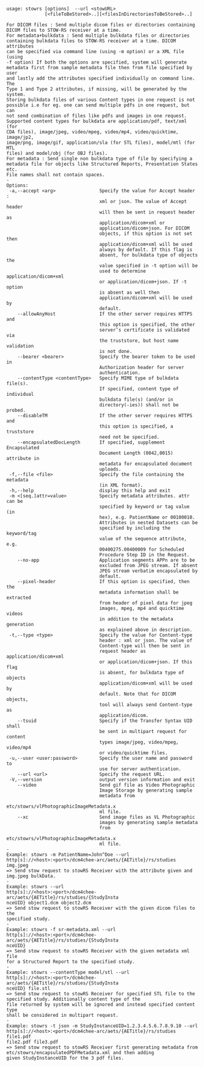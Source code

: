     usage: stowrs [options]  --url <stowURL>
                  [<fileToBeStored>..][<filesInDirectoriesToBeStored>..]
    
    For DICOM files : Send multiple dicom files or directories containing
    DICOM files to STOW-RS receiver at a time.
    For metadata+bulkdata : Send multiple bulkdata files or directories
    containing bulkdata files to STOW-RS receiver at a time. DICOM attributes
    can be specified via command line (using -m option) or a XML file (using
    -f option) If both the options are specified, system will generate
    metadata first from sample metadata file then from file specified by user
    and lastly add the attributes specified individually on command line. The
    Type 1 and Type 2 attributes, if missing, will be generated by the system.
    Storing bulkdata files of various Content types in one request is not
    possible i.e for eg. one can send multiple pdfs in one request, but can
    not send combination of files like pdfs and images in one request.
    Supported content types for bulkdata are application/pdf, text/xml (for
    CDA files), image/jpeg, video/mpeg, video/mp4, video/quicktime, image/jp2,
    image/png, image/gif, application/sla (for STL files), model/mtl (for MTL
    files) and model/obj (for OBJ files).
    For metadata : Send single non bulkdata type of file by specifying a
    metadata file for objects like Structured Reports, Presentation States
    etc.
    File names shall not contain spaces.
    -
    Options:
     -a,--accept <arg>                Specify the value for Accept header :
                                      xml or json. The value of Accept header
                                      will then be sent in request header as
                                      application/dicom+xml or
                                      application/dicom+json. For DICOM
                                      objects, if this option is not set then
                                      application/dicom+xml will be used
                                      always by default. If this flag is
                                      absent, for bulkdata type of objects the
                                      value specified in -t option will be
                                      used to determine application/dicom+xml
                                      or application/dicom+json. If -t option
                                      is absent as well then
                                      application/dicom+xml will be used by
                                      default.
        --allowAnyHost                If the other server requires HTTPS and
                                      this option is specified, the other
                                      server’s certificate is validated via
                                      the truststore, but host name validation
                                      is not done.
        --bearer <bearer>             Specify the bearer token to be used in
                                      Authorization header for server
                                      authentication.
        --contentType <contentType>   Specify MIME type of bulkdata file(s).
                                      If specified, content type of individual
                                      bulkdata file(s) (and/or in
                                      directory(-ies)) shall not be probed.
        --disableTM                   If the other server requires HTTPS and
                                      this option is specified, a truststore
                                      need not be specified.
        --encapsulatedDocLength       If specified, supplement Encapsulated
                                      Document Length (0042,0015) attribute in
                                      metadata for encapsulated document
                                      uploads.
     -f,--file <file>                 Specify the file containing the metadata
                                      (in XML format).
     -h,--help                        display this help and exit
     -m <[seq.]attr=value>            Specify metadata attributes. attr can be
                                      specified by keyword or tag value (in
                                      hex), e.g. PatientName or 00100010.
                                      Attributes in nested Datasets can be
                                      specified by including the keyword/tag
                                      value of the sequence attribute, e.g.
                                      00400275.00400009 for Scheduled
                                      Procedure Step ID in the Request.
        --no-app                      Application segments APPn are to be
                                      excluded from JPEG stream. If absent
                                      JPEG stream verbatim encapsulated by
                                      default.
        --pixel-header                If this option is specified, then the
                                      metadata information shall be extracted
                                      from header of pixel data for jpeg
                                      images, mpeg, mp4 and quicktime videos
                                      in addition to the metadata generation
                                      as explained above in description.
     -t,--type <type>                 Specify the value for Content-type
                                      header : xml or json. The value of
                                      Content-type will then be sent in
                                      request header as application/dicom+xml
                                      or application/dicom+json. If this flag
                                      is absent, for bulkdata type of objects
                                      application/dicom+xml will be used by
                                      default. Note that for DICOM objects,
                                      tool will always send Content-type as
                                      application/dicom.
        --tsuid                       Specify if the Transfer Syntax UID shall
                                      be sent in multipart request for content
                                      types image/jpeg, video/mpeg, video/mp4
                                      or video/quicktime files.
     -u,--user <user:password>        Specify the user name and password to
                                      use for server authentication.
        --url <url>                   Specify the request URL.
     -V,--version                     output version information and exit
        --video                       Send gif file as Video Photographic
                                      Image Storage by generating sample
                                      metadata from
                                      etc/stowrs/vlPhotographicImageMetadata.x
                                      ml file.
        --xc                          Send image files as VL Photographic
                                      images by generating sample metadata
                                      from
                                      etc/stowrs/vlPhotographicImageMetadata.x
                                      ml file.
    -
    Example: stowrs -m PatientName=John^Doe --url
    http[s]://<host>:<port>/dcm4chee-arc/aets/{AETitle}/rs/studies img.jpeg
    => Send stow request to stowRS Receiver with the attribute given and
    img.jpeg bulkData.
    -
    Example: stowrs --url
    http[s]://<host>:<port>/dcm4chee-arc/aets/{AETitle}/rs/studies/{StudyInsta
    nceUID} object1.dcm object2.dcm
    => Send stow request to stowRS Receiver with the given dicom files to the
    specified study.
    -
    Example: stowrs -f sr-metadata.xml --url
    http[s]://<host>:<port>/dcm4chee-arc/aets/{AETitle}/rs/studies/{StudyInsta
    nceUID}
    => Send stow request to stowRS Receiver with the given metadata xml file
    for a Structured Report to the specified study.
    -
    Example: stowrs --contentType model/stl --url
    http[s]://<host>:<port>/dcm4chee-arc/aets/{AETitle}/rs/studies/{StudyInsta
    nceUID} file.stl
    => Send stow request to stowRS Receiver for specified STL file to the
    specified study. Additionally content type of the
    file returned by system will be ignored and instead specified content type
    shall be considered in multipart request.
    -
    Example: stowrs -t json -m StudyInstanceUID=1.2.3.4.5.6.7.8.9.10 --url
    http[s]://<host>:<port>/dcm4chee-arc/aets/{AETitle}/rs/studies file1.pdf
    file2.pdf file3.pdf
    => Send stow request to stowRS Receiver first generating metadata from
    etc/stowrs/encapsulatedPDFMetadata.xml and then adding
    given StudyInstanceUID for the 3 pdf files.